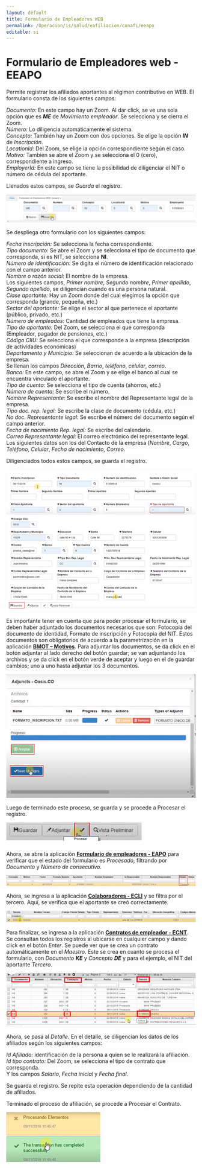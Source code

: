 ```yaml
---
layout: default
title: Formulario de Empleadores WEB  
permalink: /Operacion/is/salud/eafiliacion/conafi/eeapo
editable: si
---
```


# Formulario de Empleadores web - EEAPO

Permite registrar los afiliados aportantes al régimen contributivo en WEB.  El formulario consta de los siguientes campos:  

_Documento:_  En este campo hay un Zoom.  Al dar click, se ve una sola opción que es _**ME**_ de _Movimiento empleador_.  Se selecciona y se cierra el Zoom.  
_Número:_  Lo diligencia automáticamente el sistema.  
_Concepto:_  También hay un Zoom con dos opciones.  Se elige la opción _**IN**_ de _Inscripción_.    
_LocationId:_ Del Zoom, se elige la opción correspondiente según el caso.    
_Motivo:_ También se abre el Zoom y se selecciona el 0 (cero), correspondiente a ingreso.    
_EmployerId:_  En este campo se tiene la posibilidad de diligenciar el NIT o número de cédula del aportante.    

Llenados estos campos, se _Guarda_ el registro.  

![](eeapo1.png)  

Se despliega otro formulario con los siguientes campos:  

_Fecha inscripción:_  Se selecciona la fecha correspondiente.  
_Tipo documento:_  Se abre el Zoom y se selecciona el tipo de documento que corresponda, si es NIT, se selecciona **NI**.  
_Número de identificación:_ Se digita el número de identificación relacionado con el campo anterior.  
_Nombre o razón social:_  El nombre de la empresa.  
Los siguientes campos, _Primer nombre_, _Segundo nombre_, _Primer apellido_, _Segundo apellido_, se diligencian cuando es una persona natural.  
_Clase aportante:_  Hay un Zoom donde del cual elegimos la opción que corresponda (grande, pequeña, etc.)    
_Sector del aportante:_  Se elige el sector al que pertenece el aportante (público, privado, etc.)  
_Número de empleados:_  Cantidad de empleados que tiene la empresa.  
_Tipo de aportante:_  Del Zoom, se selecciona el que corresponda (Empleador, pagador de pensiones, etc.)  
_Código CIIU:_  Se selecciona el que corresponde a la empresa (descripción de actividades económicas)  
_Departamento y Municipio:_  Se seleccionan de acuerdo a la ubicación de la empresa.  
Se llenan los campos _Dirección_, _Barrio_, _teléfono_, _celular_, _correo_.  
_Banco:_  En este campo, se abre el Zoom y se elige el banco al cual se encuentra vinculado el aportante.  
_Tipo de cuenta:_  Se selecciona el tipo de cuenta (ahorros, etc.)  
_Número de cuenta:_  Se escribe el número.  
_Nombre Representante:_  Se escribe el nombre del Representante legal de la empresa.  
_Tipo doc. rep. legal:_ Se escribe la clase de documento (cédula, etc.)  
_No doc. Representante legal:_  Se escribe el número del documento según el campo anterior.  
_Fecha de nacimiento Rep. legal:_  Se escribe del calendario.  
_Correo Representante legal:_  El correo electrónico del representante legal.  
Los siguientes datos son los del Contacto de la empresa (_Nombre_, _Cargo_, _Teléfono_, _Celular_, _Fecha de nacimiento_, _Correo_.  

Diligenciados todos estos campos, se guarda el registro.  

![](eeapo2.png)  

Es importante tener en cuenta que para poder procesar el formulario, se deben haber adjuntado los documentos necesarios que son: Fotocopia del documento de identidad, Formato de inscripción y Fotocopia del NIT.  Estos documentos son obligatorios de acuerdo a la parametrización en la aplicación [**BMOT – Motivos**](http://docs.oasiscom.com/Operacion/common/bsistema/bmot).  Para adjuntar los documentos, se da click en el botón adjuntar al lado derecho del botón guardar; se van adjuntando los archivos y se da click en el botón verde de aceptar y luego en el de guardar cambios; uno a uno hasta adjuntar los 3 documentos.  

![](eeapo3.png)  

Luego de terminado este proceso, se guarda y se procede a Procesar el registro.  

![](eeapo4.png)  

Ahora, se abre la aplicación [**Formulario de empleadores - EAPO**](http://docs.oasiscom.com/Operacion/is/salud/eafiliacion/movadm/eapo) para verificar que el estado del formulario es _Procesado_, filtrando por _Documento_ y _Número de consecutivo_.  

![](eeapo5.png)  

Ahora, se ingresa a la aplicación [**Colaboradores - ECLI**](http://docs.oasiscom.com/Operacion/is/salud/eafiliacion/movadm/ecli) y se filtra por el tercero.  Aquí, se verifica que el aportante se creó correctamente.  

![](eeapo6.png)  

Para finalizar, se ingresa a la aplicación [**Contratos de empleador - ECNT**](http://docs.oasiscom.com/Operacion/is/salud/eafiliacion/movadm/ecnt).  Se consultan todos los registros al ubicarse en cualquier campo y dando click en el botón _Enter_.  Se puede ver que se crea un contrato automáticamente en el _Maestro_.  Este se crea en cuanto se procesa el formulario, con _Documento_ _**KE**_ y _Concepto_ _**DE**_ y para el ejemplo, el NIT del aportante _Tercero_.    

![](eeapo7.png)   

Ahora, se pasa al _Detalle_.  En el detalle, se diligencian los datos de los afiliados según los siguientes campos:  

_Id Afiliado:_  identificación de la persona a quien se le realizará la afiliación.  
_Id tipo contrato:_  Del Zoom, se selecciona el tipo de contrato que corresponda.  
Y los campos _Salario_, _Fecha inicial_ y _Fecha final_.  

Se guarda el registro.  Se repite esta operación dependiendo de la cantidad de afiliados.  

Terminado el proceso de afiliación, se procede a Procesar el Contrato.  

![](eeapo9.png) 









